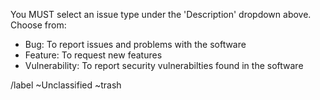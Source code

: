 You MUST select an issue type under the 'Description' dropdown above.
Choose from:

* Bug: To report issues and problems with the software
* Feature: To request new features
* Vulnerability: To report security vulnerabilties found in the software

/label ~Unclassified ~trash
